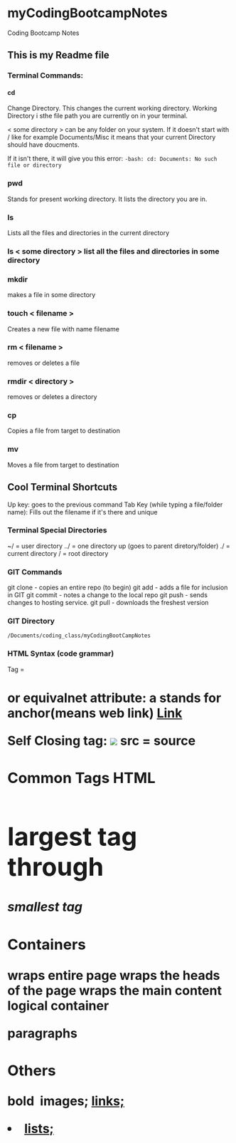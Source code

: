 # myCodingBootcampNotes
Coding Bootcamp Notes

## This is my Readme file

### Terminal Commands:

#### cd
Change Directory. This changes the current working directory. 
Working Directory i sthe file path you are currently on in your terminal.

< some directory > can be any folder on your system.  If it doesn't start with / like for example Documents/Misc it means that your current Directory should have doucments.

If it isn't there, it will give you this error:
`-bash: cd: Documents: No such file or directory
`
### pwd
Stands for present working directory.  It lists the directory you are in.

### ls 
Lists all the files and directories in the current directory

### ls < some directory > list all the files and directories in some directory

### mkdir
makes a file in some directory 

### touch < filename > 
Creates a new file with name filename 

### rm < filename > 
removes or deletes a file

### rmdir < directory >
removes or deletes a directory 

### cp <targetfile> <destination file>
Copies a file from target to destination 

### mv <targetfile> <destination file>
Moves a file from target to destination 

## Cool Terminal Shortcuts
Up key: goes to the previous command 
Tab Key (while typing a file/folder name): Fills out the filename if it's there and unique

### Terminal Special Directories
~/ = user directory 
../ = one directory up (goes to parent diretory/folder)
./ = current directory
/ = root directory 


### GIT Commands
git clone  - copies an entire repo (to begin)
git add     - adds a file for inclusion in GIT
git commit  - notes a change to the local repo
git push    - sends changes to hosting service.
git pull    - downloads the freshest version
### GIT Directory
    /Documents/coding_class/myCodingBootCampNotes

### HTML Syntax (code grammar)
Tag = <h1> <a> or equivalnet 
attribute: a stands for anchor(means web link)
<a href="www.google.com"> Link <a/>

Self Closing tag:
<img src="img.png"> src = source

### Common Tags HTML
<h1> largest tag through <h5> smallest tag

### Containers
<html> wraps entire page
<head> wraps the heads of the page
<body >wraps the main content
<div> logical container
<p> paragraphs

### Others
<strong> bold
<img> images; <a href> links; <li> lists; <title> titles; <br> line break; <table> tables; <!-- --> Comments

HTML Tags here htt://www.w3schools.com/tags/

### Common UI (user interface)
<form> creates form section HTML
<input> 
<label>
<button>
<textarea>

### Stackoverflow 
Help search for solutions to coding issues

### CSS Syntax
selctor      property         value
a        { background-color:  yellow}

### Flow
every element is displayed is governed by a concept called "flow"

### Box Model
The box model wraps every CSS element in padding; border; and margin;
*Allows developers to modify spacing styles*

### CSS positioning
Orient elements different ways
Static - Default; falls wherever positioned 
Fixed - Fixed on screen does not move when screen moves
Relative - postion relative to parent element; inside container
Absolute - Fixed but scrolls with page

### How to learn
stack overflow
smashing magazine 
css-tricks
w3schools.com
design shack 
Css newbie
CodeShip

### Selection Layout vs Div
All web layouts inherently composed of containers, traditionally called "divs"
HTML5 introduced "sematic layouts" meaning divs could be given more meaningful names

### Classes vs IDs
Classes: (.classname) are to be used if the same style will be used on multiple HTML elements
IDs: (#idname) are to be used if a style is unique to that HTML element

### Chrome Developer Tools
Allows to real time show code and debug your web designs 
Open using: command+option+i

### Battle of Browsers
Chrome
Internet Explorer
Firefox
Safari 

Pages need to be cross-browser compatible

### Reset.css
Will reset all browser-specific css

### Typography 
-Visual aesthetic and emotional identy of the page 

Properties:
Line Height - Distance between lines of text
Font Size - Actual size of lettering.  At least 16px on modern pages
Line length - Not a css property but rather a standard. 50-75 characters per line on a desktop
Letter spacing - Spacing between ivdividual letters - avoid cramping
Sans-Serif vs Serif - SS fonts include small lines attached to the end strokes of letters, Serif is plane



### Google Fonts
Google Custom fonts available for free
fonts.google.com




